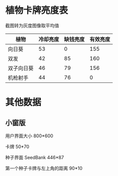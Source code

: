 # 植物卡牌亮度表

截图转为灰度图像取平均值

| 植物    | 冷却亮度 | 缺钱亮度 | 有效亮度 |
|-------|------|------|------|
| 向日葵   | 53   | 0    | 155  |
| 双发    | 42   | 85   | 160  |
| 双子向日葵 | 46   | 79   | 156  |
| 机枪射手  | 44   | 76   | 0    |

# 其他数据

## 小窗版

用户界面大小 800*600

卡牌 50*70

种子界面 SeedBank 446*87

第一个种子卡牌与左上角的距离 90*10
